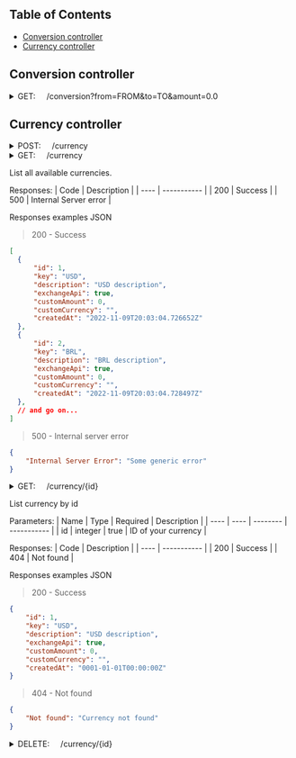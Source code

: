 Table of Contents
-----------------
- [Conversion controller](#conversion-controller)
- [Currency controller](#currency-controller)


Conversion controller
-----------------
<details>
<summary>GET: &nbsp &nbsp /conversion?from=FROM&to=TO&amount=0.0</summary>

Converts source amount currency to the final currency.

Parameters:
|    Name    |    Type    |    Required    |    Description    |
|    ----    |    ----    |    --------    |    -----------    |
|    from    |    string  |    true        |    Source currency to makes the conversion   |
|    to      |    string  |    true        |    Targets currency to makes the conversion   |
|    amount  |    float   |    true        |    Amount value to makes the conversion|

Responses:
|    Code    |    Description    |
|    ----    |    -----------    |
|    200     |    Success     |
|    400     |    Bad Request    |
|    500     |    Internal Server error    |

Responses examples JSON
> 200 - Success

```JSON
{
    "id": 0,
    "from": "USD", //from currency passed
    "to": "BRL", //to currency passed
    "amount": 25, // 25 dollars
    "result": 129.65146, // 25 dollars in reais
    "createdAt": "0001-01-01T00:00:00Z"
}
```

> 400 - Bad request

```JSON
// request without from parameter
{
    "Bad Request": "From parameter is required"
}

// request without to parameter
{
    "Bad Request": "To parameter is required"
}

// request without amount parameter
{
    "Bad Request": "Amount parameter is required"
}
```

> 500 - Internal server error

```JSON
{
    "Internal Server Error": "Some generic error"
}
```

</details>

Currency controller
-----------------
<details>

<summary>POST: &nbsp &nbsp /currency</summary>

Creates a new currency to conversions.

Parameters:
|    Name    |    Type    |    Required    |    Description    |
|    ----    |    ----    |    --------    |    -----------    |
|    key     |    string  |    true        |    Unique key to identify your currency   |
| description|    string  |    true        |    Some description to explain your currency   |
| exchangeApi|    bool    |    true       |     Note: if you pass a `false` value, you must informe too `customCurrency` and `customAmount` |
| customCurrency |    string  |   false    |    required when exchangeApi is `false`. A valid fiat currency to indicates value your custom currency coin. Ex: "BRL"   |
| customAmount   |    float  |    false    |    required when exchangeApi is `false`. An amount of `customCurrency` Ex: 99.0 of "BRL"   |

Responses:
|    Code    |    Description    |
|    ----    |    -----------    |
|    200     |    Success     |
|    400     |    Bad Request    |
|    500     |    Internal Server error    |

Request examples JSON

> Simple creation
```JSON
{
    "key": "YER",
    "description": "YER desc",
    "exchangeApi": true
}
```

> Custom creation
```JSON
{
    "key": "HURB",
    "description": "HURB desc",
    "exchangeApi": false,
    "customAmount": 99,
    "customCurrency": "BRL",
}
```

Responses examples JSON
> 200 - Success

```JSON
{
    "id": 0,
    "key": "YER",
    "description": "YER desc",
    "exchangeApi": true,
    "customAmount": 0,
    "customCurrency": "",
    "createdAt": "0001-01-01T00:00:00Z"
}

```

> 400 - Bad request

```JSON
// request without body
{
    "error": "EOF"
}
```

> 500 - Internal server error

```JSON
// request without key or description
{
    "error": "key and description cannot be empty"
}

// request with exchangeApi: false
{
    "error": "for custom currencies, CustomCurrency and CustomAmount cannot be empty"
}
```
</details>

<details>

<summary>GET: &nbsp &nbsp /currency</summary>
</details>

List all available currencies.

Responses:
|    Code    |    Description    |
|    ----    |    -----------    |
|    200     |    Success     |
|    500     |    Internal Server error    |


Responses examples JSON
> 200 - Success

```JSON
[
  {
      "id": 1,
      "key": "USD",
      "description": "USD description",
      "exchangeApi": true,
      "customAmount": 0,
      "customCurrency": "",
      "createdAt": "2022-11-09T20:03:04.726652Z"
  },
  {
      "id": 2,
      "key": "BRL",
      "description": "BRL description",
      "exchangeApi": true,
      "customAmount": 0,
      "customCurrency": "",
      "createdAt": "2022-11-09T20:03:04.728497Z"
  },
  // and go on...
]
```

> 500 - Internal server error

```JSON
{
    "Internal Server Error": "Some generic error"
}
```

<details>

<summary>GET: &nbsp &nbsp /currency/{id}</summary>
</details>

List currency by id

Parameters:
|    Name    |    Type    |    Required    |    Description    |
|    ----    |    ----    |    --------    |    -----------    |
|    id      |    integer |    true        |    ID of your currency   |

Responses:
|    Code    |    Description    |
|    ----    |    -----------    |
|    200     |    Success     |
|    404     |    Not found    |


Responses examples JSON
> 200 - Success

```JSON
{
    "id": 1,
    "key": "USD",
    "description": "USD description",
    "exchangeApi": true,
    "customAmount": 0,
    "customCurrency": "",
    "createdAt": "0001-01-01T00:00:00Z"
}

```

> 404 - Not found

```JSON
{
    "Not found": "Currency not found"
}
```
<details>

<summary>DELETE: &nbsp &nbsp /currency/{id}</summary>

Delete currency by id

Parameters:
|    Name    |    Type    |    Required    |    Description    |
|    ----    |    ----    |    --------    |    -----------    |
|    id      |    integer |    true        |    ID of your currency   |

Responses:
|    Code    |    Description    |
|    ----    |    -----------    |
|    200     |    Success     |
|    500     |    Internal server error    |


Responses examples JSON
> 200 - Success

```JSON
{
    "data": "Currency successfully deleted"
}

```

> 500 - Internal server error

```JSON
{
    "Internal Server Error": "Some generic error"
}
```

</details>
